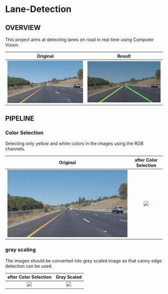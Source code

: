 # Lane-Detection

## OVERVIEW
This project aims at detecting lanes on road in real time using Computer Vision.

Original          |  Result
:-------------------------:|:-------------------------:
![](https://github.com/alphawing07/Lane-Detection/blob/master/test/solidYellowCurve.jpg)  |  ![](https://github.com/alphawing07/Lane-Detection/blob/master/output/solidYellowCurve.jpg)


## PIPELINE
  ### Color Selection
  Selecting only yellow and white colors in the images using the RGB channels.
  
  Original          |  after Color Selection
:-------------------------:|:-------------------------:
![](https://github.com/alphawing07/Lane-Detection/blob/master/test/solidYellowCurve.jpg)  |  ![](https://user-images.githubusercontent.com/31281151/43678297-8b935c56-982e-11e8-8186-d32d5eff0a3c.png)

  
### gray scaling
The images should be converted into grey scaled image so that canny edge detection can be used.

after Color Selection          |  Gray Scaled 
:-------------------------:|:-------------------------:
![](https://user-images.githubusercontent.com/31281151/43678297-8b935c56-982e-11e8-8186-d32d5eff0a3c.png)  |  ![](https://user-images.githubusercontent.com/31281151/43678378-ef58df08-982f-11e8-9bdf-150ad1214a1e.png)
